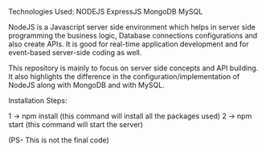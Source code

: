 
Technologies Used:
NODEJS
ExpressJS
MongoDB
MySQL


NodeJS is a Javascript server side environment which helps in server side programming the business logic, Database connections configurations and also create APIs.
It is good for real-time application development and for event-based server-side coding as well. 

This repository is mainly to focus on server side concepts and API building.
It also highlights the difference in the configuration/implementation of NodeJS along with MongoDB and with MySQL.



Installation Steps:

1 -> npm install (this command will install all the packages used)
2 -> npm start (this command will start the server)

(PS- This is not the final code)
